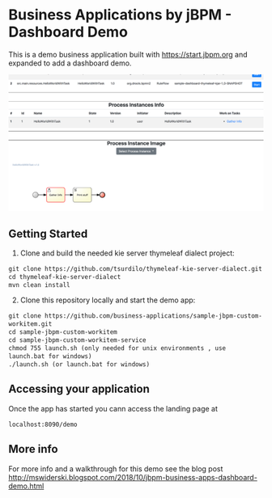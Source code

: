 # Business Applications by jBPM - Dashboard Demo

This is a demo business application built with https://start.jbpm.org and expanded
to add a dashboard demo. 


![Sample of demo](dashboard.png?raw=true)


## Getting Started 
1. Clone and build the needed kie server thymeleaf dialect project:
```
git clone https://github.com/tsurdilo/thymeleaf-kie-server-dialect.git
cd thymeleaf-kie-server-dialect
mvn clean install
```

2. Clone this repository locally and start the demo app:

```
git clone https://github.com/business-applications/sample-jbpm-custom-workitem.git
cd sample-jbpm-custom-workitem
cd sample-jbpm-custom-workitem-service
chmod 755 launch.sh (only needed for unix environments , use launch.bat for windows)
./launch.sh (or launch.bat for windows)
```


## Accessing your application

Once the app has started you cann access the landing page at 

```
localhost:8090/demo
```

## More info
For more info and a walkthrough for this demo 
see the blog post http://mswiderski.blogspot.com/2018/10/jbpm-business-apps-dashboard-demo.html
